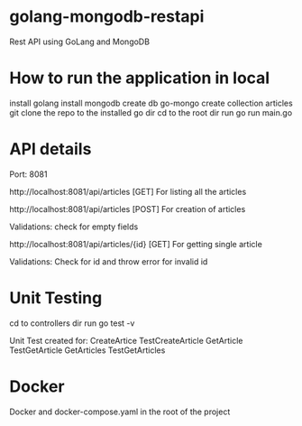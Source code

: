 # golang-mongodb-restapi
Rest API using GoLang and MongoDB

# How to run the application in local

install golang
install mongodb
create db go-mongo
create collection articles
git clone the repo to the installed go dir
cd to the root dir
run go run main.go

# API details

Port: 8081

http://localhost:8081/api/articles [GET]
For listing all the articles

http://localhost:8081/api/articles [POST]
For creation of articles

Validations: check for empty fields

http://localhost:8081/api/articles/{id} [GET]
For getting single article

Validations:
Check for id and throw error for invalid id

# Unit Testing
 
 cd to controllers dir
 run go test -v

 Unit Test created for:
 CreateArtice TestCreateArticle
 GetArticle TestGetArticle
 GetArticles TestGetArticles

 # Docker

Docker and docker-compose.yaml in the root of the project